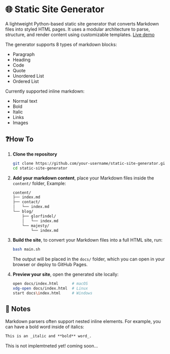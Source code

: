 # 🌐 Static Site Generator

A lightweight Python-based static site generator that converts Markdown files into styled HTML pages. It uses a modular architecture to parse, structure, and render content using customizable templates. [Live demo](https://bulbasaur854.github.io/static-site-generator/)

The generator supports 8 types of markdown blocks:
- Paragraph
- Heading
- Code
- Quote
- Unordered List
- Ordered List

Currently supported inline markdown:
- Normal text
- Bold
- Italic
- Links
- Images

## ❓How To

1. **Clone the repository**
   
    ```bash
    git clone https://github.com/your-username/static-site-generator.git
    cd static-site-generator
    ```
3. **Add your markdown content**, place your Markdown files inside the `content/` folder, Example:
    ```bash
    content/
    ├── index.md
    ├── contact/
    │   └── index.md
    └── blog/
        ├── glorfindel/
        │   └── index.md
        └── majesty/
            └── index.md
    ```
4. **Build the site**, to convert your Markdown files into a full HTML site, run:
    ```bash
    bash main.sh
    ```
    The output will be placed in the `docs/` folder, which you can open in your browser or deploy to GitHub Pages.
5. **Preview your site**, open the generated site locally:
    ```bash
    open docs/index.html      # macOS
    xdg-open docs/index.html  # Linux
    start docs\index.html     # Windows
    ```

## 📝 Notes  
Markdown parsers often support nested inline elements. For example, you can have a bold word inside of italics:
```markdown
This is an _italic and **bold** word_.
```
This is not implemtneted yet! coming soon...
